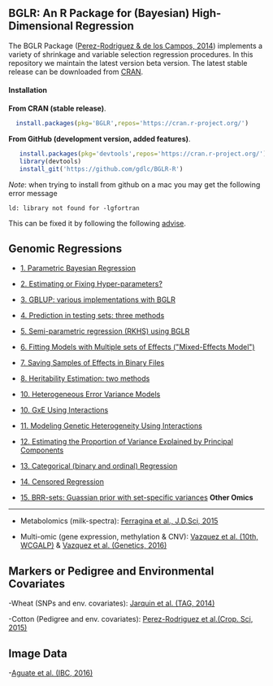 ## BGLR: An R Package for (Bayesian) High-Dimensional Regression

The BGLR Package ([Perez-Rodriguez & de los Campos, 2014](http://www.ncbi.nlm.nih.gov/pubmed/25009151])) implements a variety of shrinkage and variable selection regression procedures. In this repository we maintain the latest
version beta version. The latest stable release can be downloaded from [CRAN](https://cran.r-project.org/web/packages/BGLR/index.html).

#### Installation


**From CRAN (stable release)**.

```R
  install.packages(pkg='BGLR',repos='https://cran.r-project.org/')
```

**From GitHub (development version, added features)**.


```R
   install.packages(pkg='devtools',repos='https://cran.r-project.org/')  #1# install devtools
   library(devtools)                                                     #2# load the library
   install_git('https://github.com/gdlc/BGLR-R')                          #3# install BGLR from GitHub
```

*Note*: when trying to install from github on a mac you may get the following error message

```
ld: library not found for -lgfortran
```

This can be fixed it by following the following [advise](http://thecoatlessprofessor.com/programming/rcpp-rcpparmadillo-and-os-x-mavericks-lgfortran-and-lquadmath-error/).


**Genomic Regressions**
----------------------------------------------------------------

  - [1. Parametric Bayesian Regression](https://github.com/gdlc/BGLR-R/blob/master/inst/md/BayesianAlphabet.md)
  
  - [2. Estimating or Fixing Hyper-parameters?](https://github.com/gdlc/BGLR-R/blob/master/inst/md/hyperparameters.md)
  
  - [3. GBLUP: various implementations with BGLR](https://github.com/gdlc/BGLR-R/blob/master/inst/md/GBLUP.md)
  
  - [4. Prediction in testing sets: three methods](https://github.com/gdlc/BGLR-R/blob/master/inst/md/Validation.md)
  
  - [5. Semi-parametric regression (RKHS) using BGLR](https://github.com/gdlc/BGLR-R/blob/master/inst/md/RKHS.md)
  
  - [6. Fitting Models with Multiple sets of Effects ("Mixed-Effects Model")](https://github.com/gdlc/BGLR-R/blob/master/inst/md/mixedModel.md)
  
  - [7. Saving Samples of Effects in Binary Files](https://github.com/gdlc/BGLR-R/blob/master/inst/md/example_saveEffects.md)
  
  - [8. Heritability Estimation: two methods](https://github.com/gdlc/BGLR-R/blob/master/inst/md/heritability.md)

  - [10. Heterogeneous Error Variance Models](https://github.com/gdlc/BGLR-R/blob/master/inst/md/example_heteroskedastic.md)
  
  - [10. GxE Using Interactions](https://github.com/gdlc/BGLR-R/blob/master/inst/md/GxE_usingInteractions.md)
  
  - [11. Modeling Genetic Heterogeneity Using Interactions](https://github.com/gdlc/BGLR-R/blob/master/inst/md/heterogeneity_interactions.md)
  
  - [12. Estimating the Proportion of Variance Explained by Principal Components](https://github.com/gdlc/BGLR-R/blob/master/inst/md/PC.md)
  
  - [13. Categorical (binary and ordinal) Regression](https://github.com/gdlc/BGLR-R/blob/master/inst/md/categorical.md)
  
  - [14. Censored Regression](https://github.com/gdlc/BGLR-R/blob/master/inst/md/censored.md)

  - [15. BRR-sets: Guassian prior with set-specific variances](https://github.com/gdlc/BGLR-R/blob/master/inst/md/BRR_sets)
**Other Omics**
----------------------------------------------------------------

  - Metabolomics (milk-spectra): [Ferragina et al., J.D.Sci, 2015](http://www.sciencedirect.com/science/article/pii/S0022030215006645)
  
  - Multi-omic (gene expression, methylation & CNV): [Vazquez et al. (10th, WCGALP)](https://www.researchgate.net/profile/Sadeep_Shrestha/publication/266077932_Integration_of_Multi-Layer_Omic_Data_for_Prediction_of_Disease_Risk_in_Humans/links/542430f30cf26120b7a72201.pdf) & [Vazquez et al. (Genetics, 2016)](http://www.genetics.org/content/early/2016/04/27/genetics.115.185181.abstract)

**Markers or Pedigree and Environmental Covariates**
----------------------------------------------------------------
  -Wheat (SNPs and env. covariates): [Jarquin et al. (TAG, 2014)](http://www.ncbi.nlm.nih.gov/pmc/articles/PMC3931944/)
  
  -Cotton (Pedigree and env. covariates): [Perez-Rodriguez et al.(Crop. Sci, 2015)](https://dl.sciencesocieties.org/publications/cs/abstracts/55/3/1143)
  
**Image Data**
----------------------------------------------------------------
  -[Aguate et al. (IBC, 2016)]()
  
  
